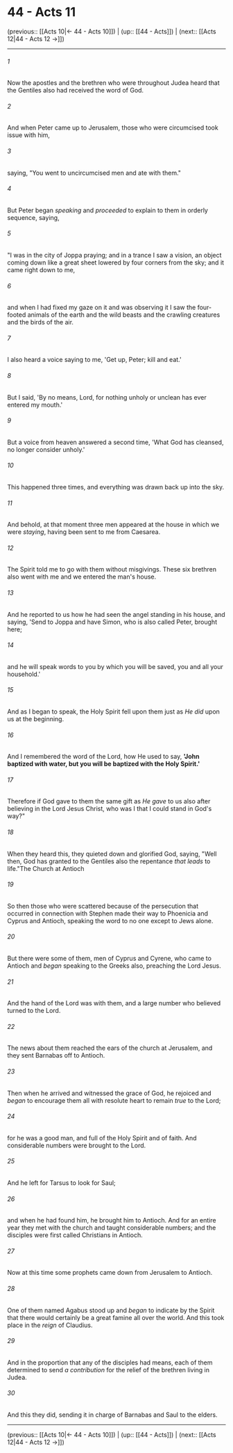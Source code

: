 # 44 - Acts 11

(previous:: [[Acts 10|← 44 - Acts 10]]) | (up:: [[44 - Acts]]) | (next:: [[Acts 12|44 - Acts 12 →]])

***


###### 1 
Now the apostles and the brethren who were throughout Judea heard that the Gentiles also had received the word of God. 

###### 2 
And when Peter came up to Jerusalem, those who were circumcised took issue with him, 

###### 3 
saying, "You went to uncircumcised men and ate with them." 

###### 4 
But Peter began _speaking_ and _proceeded_ to explain to them in orderly sequence, saying, 

###### 5 
"I was in the city of Joppa praying; and in a trance I saw a vision, an object coming down like a great sheet lowered by four corners from the sky; and it came right down to me, 

###### 6 
and when I had fixed my gaze on it and was observing it I saw the four-footed animals of the earth and the wild beasts and the crawling creatures and the birds of the air. 

###### 7 
I also heard a voice saying to me, 'Get up, Peter; kill and eat.' 

###### 8 
But I said, 'By no means, Lord, for nothing unholy or unclean has ever entered my mouth.' 

###### 9 
But a voice from heaven answered a second time, 'What God has cleansed, no longer consider unholy.' 

###### 10 
This happened three times, and everything was drawn back up into the sky. 

###### 11 
And behold, at that moment three men appeared at the house in which we were _staying_, having been sent to me from Caesarea. 

###### 12 
The Spirit told me to go with them without misgivings. These six brethren also went with me and we entered the man's house. 

###### 13 
And he reported to us how he had seen the angel standing in his house, and saying, 'Send to Joppa and have Simon, who is also called Peter, brought here; 

###### 14 
and he will speak words to you by which you will be saved, you and all your household.' 

###### 15 
And as I began to speak, the Holy Spirit fell upon them just as _He did_ upon us at the beginning. 

###### 16 
And I remembered the word of the Lord, how He used to say, **'John baptized with water, but you will be baptized with the Holy Spirit.'** 

###### 17 
Therefore if God gave to them the same gift as _He gave_ to us also after believing in the Lord Jesus Christ, who was I that I could stand in God's way?" 

###### 18 
When they heard this, they quieted down and glorified God, saying, "Well then, God has granted to the Gentiles also the repentance _that leads_ to life."The Church at Antioch 

###### 19 
So then those who were scattered because of the persecution that occurred in connection with Stephen made their way to Phoenicia and Cyprus and Antioch, speaking the word to no one except to Jews alone. 

###### 20 
But there were some of them, men of Cyprus and Cyrene, who came to Antioch and _began_ speaking to the Greeks also, preaching the Lord Jesus. 

###### 21 
And the hand of the Lord was with them, and a large number who believed turned to the Lord. 

###### 22 
The news about them reached the ears of the church at Jerusalem, and they sent Barnabas off to Antioch. 

###### 23 
Then when he arrived and witnessed the grace of God, he rejoiced and _began_ to encourage them all with resolute heart to remain _true_ to the Lord; 

###### 24 
for he was a good man, and full of the Holy Spirit and of faith. And considerable numbers were brought to the Lord. 

###### 25 
And he left for Tarsus to look for Saul; 

###### 26 
and when he had found him, he brought him to Antioch. And for an entire year they met with the church and taught considerable numbers; and the disciples were first called Christians in Antioch. 

###### 27 
Now at this time some prophets came down from Jerusalem to Antioch. 

###### 28 
One of them named Agabus stood up and _began_ to indicate by the Spirit that there would certainly be a great famine all over the world. And this took place in the _reign_ of Claudius. 

###### 29 
And in the proportion that any of the disciples had means, each of them determined to send _a contribution_ for the relief of the brethren living in Judea. 

###### 30 
And this they did, sending it in charge of Barnabas and Saul to the elders.

***

(previous:: [[Acts 10|← 44 - Acts 10]]) | (up:: [[44 - Acts]]) | (next:: [[Acts 12|44 - Acts 12 →]])
